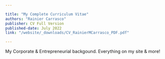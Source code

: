 ```yaml
---

title: "My Complete Curriculum Vitae" 
authors: "Rainier Carrasco"
publisher: CV Full Version
published-date: July 2022
link: "/website/_downloads/CV_RainierMCarrasco_PDF.pdf"

---
```


My Corporate & Entrepreneurial backgound. Everything on my site & more!
